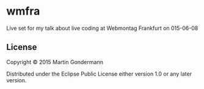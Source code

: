 # wmfra
Live set for my talk about live coding
at Webmontag Frankfurt on 015-06-08

## License

Copyright © 2015 Martin Gondermann

Distributed under the Eclipse Public License either version 1.0 or any later version.
